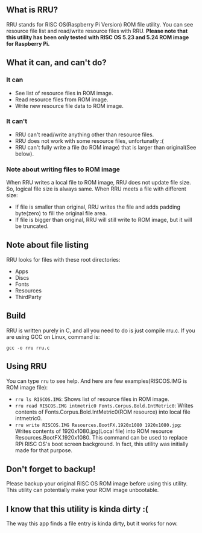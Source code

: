## What is RRU?
RRU stands for RISC OS(Raspberry Pi Version) ROM file utility.
You can see resource file list and read/write resource files with RRU.
**Please note that this utility has been only tested with RISC OS 5.23 and 5.24 ROM image for Raspberry Pi.**
## What it can, and can't do?
### It can
- See list of resource files in ROM image.
- Read resource files from ROM image.
- Write new resource file data to ROM image.
### It can't
- RRU can't read/write anything other than resource files.
- RRU does not work with some resource files, unfortunatly :(
- RRU can't fully write a file (to ROM image) that is larger than original(See below).
### Note about writing files to ROM image
When RRU writes a local file to ROM image, RRU does not update file size. So, logical file size is always same.
When RRU meets a file with different size:
- If file is smaller than original, RRU writes the file and adds padding byte(zero) to fill the original file area.
- If file is bigger than original, RRU will still write to ROM image, but it will be truncated.
## Note about file listing
RRU looks for files with these root directories:
- Apps
- Discs
- Fonts
- Resources
- ThirdParty
## Build
RRU is written purely in C, and all you need to do is just compile rru.c.
If you are using GCC on Linux, command is:

```
gcc -o rru rru.c
```
## Using RRU
You can type ```rru``` to see help. And here are few examples(RISCOS.IMG is ROM image file):
- ```rru ls RISCOS.IMG```: Shows list of resource files in ROM image.
- ```rru read RISCOS.IMG intmetric0 Fonts.Corpus.Bold.IntMetric0```: Writes contents of Fonts.Corpus.Bold.IntMetric0(ROM resource) into local file intmetric0.
- ```rru write RISCOS.IMG Resources.BootFX.1920x1080 1920x1080.jpg```: Writes contents of 1920x1080.jpg(Local file) into ROM resource Resources.BootFX.1920x1080. This command can be used to replace RPi RISC OS's boot screen background. In fact, this utility was initially made for that purpose.
## Don't forget to backup!
Please backup your original RISC OS ROM image before using this utility. This utility can potentially make your ROM image unbootable.
## I know that this utility is kinda dirty :( ##
The way this app finds a file entry is kinda dirty, but it works for now.
